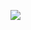  <a href="https://github.com/aoualid/libft"><img src="https://github.com/ayogun/42-project-badges/blob/main/covers/cover-libft.png"></a>
 
